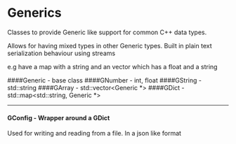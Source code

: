 # Generics
Classes to provide Generic like support for common C++ data types.

Allows for having mixed types in other Generic types.
Built in plain text serialization behaviour using streams

e.g have a map with a string and an vector which has a float and a string

####Generic - base class
####GNumber - int, float
####GString - std::string
####GArray - std::vector<Generic *>
####GDict - std::map<std::string, Generic *>
____
#### GConfig - Wrapper around a GDict
Used for writing and reading from a file. In a json like format
